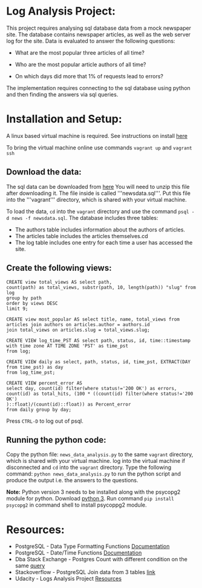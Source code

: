 # Log Analysis Project:
This project requires analysing sql database data from a mock newspaper site.
The database contains newspaper articles, as well as the web server log for the site.
Data is evaluated to answer the following questions:

* What are the most popular three articles of all time?

* Who are the most popular article authors of all time?

* On which days did more that 1% of requests lead to errors?

The implementation requires connecting to the sql database using python and then finding the answers via sql queries.


# Installation and Setup:

A linux based virtual machine is required. See instructions on install [here](https://classroom.udacity.com/nanodegrees/nd004/parts/8d3e23e1-9ab6-47eb-b4f3-d5dc7ef27bf0/modules/bc51d967-cb21-46f4-90ea-caf73439dc59/lessons/5475ecd6-cfdb-4418-85a2-f2583074c08d/concepts/14c72fe3-e3fe-4959-9c4b-467cf5b7c3a0)   

To bring the virtual machine online use commands ```vagrant up``` and ```vagrant ssh```

## Download the data:

The sql data can be downloaded from [here](https://d17h27t6h515a5.cloudfront.net/topher/2016/August/57b5f748_newsdata/newsdata.zip)
You will need to unzip this file after downloading it. The file inside is called '''newsdata.sql'''. Put this file into the '''vagrant''' directory, which is shared with your virtual machine.

To load the data, ```cd``` into the ```vagrant``` directory and use the command ```psql -d news -f newsdata.sql```. 
The database includes three tables:

* The authors table includes information about the authors of articles.
* The articles table includes the articles themselves.cd 
* The log table includes one entry for each time a user has accessed the site.

## Create the following views:

```
CREATE view total_views AS select path,
count(path) as total_views, substr(path, 10, length(path)) "slug" from log
group by path
order by views DESC
limit 9;
```

```
CREATE view most_popular AS select title, name, total_views from
articles join authors on articles.author = authors.id
join total_views on articles.slug = total_views.slug;
```

```
CREATE VIEW log_time_PST AS select path, status, id, time::timestamp with time zone AT TIME ZONE 'PST' as time_pst
from log;
```

```
CREATE VIEW daily as select, path, status, id, time_pst, EXTRACT(DAY from time_pst) as day
from log_time_pst;
```

```
CREATE VIEW percent_error AS
select day, count(id) filter(where status!='200 OK') as errors, count(id) as total_hits, (100 * ((count(id) filter(where status!='200 OK')
)::float)/(count(id)::float)) as Percent_error
from daily group by day;
```

Press ```CTRL-D``` to log out of psql.

## Running the python code:

Copy the python file: ```news_data_analysis.py``` to the same ```vagrant``` directory, which is shared with your virtual machine.
log into the virtual machine if disconnected and ```cd``` into the ```vagrant``` directory.
Type the following command: ```python news_data_analysis.py``` to run the python script and produce the output i.e. the answers to the questions.

**Note:** Python version 3 needs to be installed along with the psycopg2 module for python. Download [python 3](https://www.python.org/downloads/). 
Run command ```pip install psycopg2``` in command shell to install psycoppg2 module.

# Resources:
* PostgreSQL - Data Type Formatting Functions [Documentation](https://www.postgresql.org/docs/7.4/static/functions-formatting.html)
* PostgreSQL - Date/Time Functions [Documentation](https://www.postgresql.org/docs/9.1/static/functions-datetime.html)
* Dba Stack Exchange - Postgres Count with different condition on the same [query](https://dba.stackexchange.com/questions/112796/postgres-count-with-different-condition-on-the-same-query)
* Stackoverflow - PostgreSQL Join data from 3 tables [link](https://stackoverflow.com/questions/15799556/postgresql-join-data-from-3-tables)
* Udacity - Logs Analysis Project [Resources](https://classroom.udacity.com/nanodegrees/nd004/parts/8d3e23e1-9ab6-47eb-b4f3-d5dc7ef27bf0/modules/bc51d967-cb21-46f4-90ea-caf73439dc59/lessons/262a84d7-86dc-487d-98f9-648aa7ca5a0f/concepts/d7166abe-4fa4-4af3-9a33-77729cdcff9a)